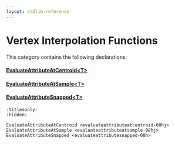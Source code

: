 ```yaml
---
layout: stdlib-reference
---
```

# Vertex Interpolation Functions

This category contains the following declarations:

#### [EvaluateAttributeAtCentroid\<T\>](../evaluateattributeatcentroid-08hj)

#### [EvaluateAttributeAtSample\<T\>](../evaluateattributeatsample-08hj)

#### [EvaluateAttributeSnapped\<T\>](../evaluateattributesnapped-08h)


```{toctree}
:titlesonly:
:hidden:

EvaluateAttributeAtCentroid <evaluateattributeatcentroid-08hj>
EvaluateAttributeAtSample <evaluateattributeatsample-08hj>
EvaluateAttributeSnapped <evaluateattributesnapped-08h>
```
